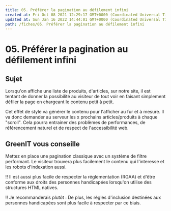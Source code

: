 ```yaml
---
title: 05. Préférer la pagination au défilement infini
created at: Fri Oct 08 2021 12:29:17 GMT+0000 (Coordinated Universal Time)
updated at: Sun Jan 16 2022 14:44:01 GMT+0000 (Coordinated Universal Time)
path: /fiches/05. Préférer la pagination au défilement infini
---
```


# 05. Préférer la pagination au défilement infini

## Sujet

Lorsqu'on affiche une liste de produits, d'articles, sur notre site, il est tentant de donner la possibilité au visiteur de tout voir en faisant simplement défiler la page en chargeant le contenu petit à petit.

Cet effet de style va générer le contenu pour l'afficher au fur et à mesure. Il va donc demander au serveur les x prochains articles/produits à chaque "scroll". Cela pourra entrainer des problèmes de performances, de référencement naturel et de respect de l'accessibilité web.

## GreenIT vous conseille

Mettez en place une pagination classique avec un système de filtre performant. Le visiteur trouvera plus facilement le contenu qui l'interesse et les robots d'indexation aussi.

!! Il est aussi plus facile de respecter la réglementation (RGAA) et d'être conforme aux droits des personnes handicapées lorsqu'on utilise des structures HTML natives.

!! Je recommanderais plutôt : De plus, les règles d'inclusion destinées aux personnes handicapées sont plus facile à respecter par ce biais.
